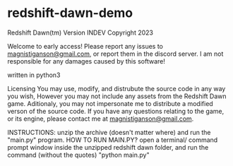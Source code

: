 # redshift-dawn-demo
Redshift Dawn(tm) Version INDEV Copyright 2023

Welcome to early access! Please report any issues to magnistiganson@gmail.com, or report them in the discord server. I am not responsible for any damages caused by this software!

written in python3

Licensing You may use, modify, and distrubute the source code in any way you wish, However you may not include any assets from the Redshift Dawn game. Aditionaly, you may not impersonate me to distribute a modified verson of the source code. If you have any questions relating to the game, or its engine, please contact me at magnistiganson@gmail.com.

INSTRUCTIONS: unzip the archive (doesn't matter where) and run the "main.py" program.
HOW TO RUN MAIN.PY? open a terminal/ command prompt window inside the unzipped redshift dawn folder, and run the command (without the quotes) "python main.py"
